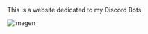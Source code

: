 This is a website dedicated to my Discord Bots

![imagen](https://github.com/JuanPortal/DiscordBots/assets/78442505/2b2f900a-31a7-4120-843e-5162aea030cf)
